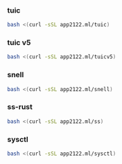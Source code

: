 ###  tuic 

```sh
bash <(curl -sSL app2122.ml/tuic)
```

###  tuic v5

```sh
bash <(curl -sSL app2122.ml/tuicv5)
```



### snell

```sh
bash <(curl -sSL app2122.ml/snell)
```



### ss-rust

```sh
bash <(curl -sSL app2122.ml/ss)
```

###  sysctl 

```sh
bash <(curl -sSL app2122.ml/sysctl)
```




